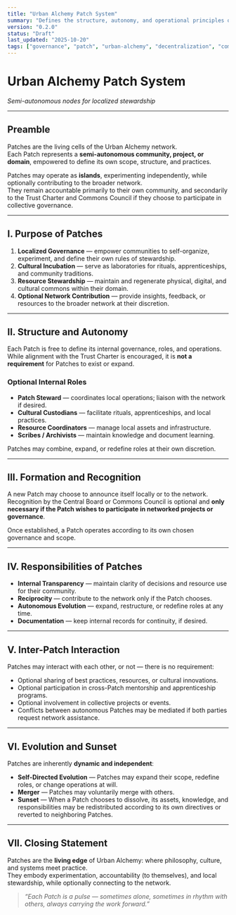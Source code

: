 ```yaml
---
title: "Urban Alchemy Patch System"
summary: "Defines the structure, autonomy, and operational principles of Patches — semi-autonomous nodes within the Urban Alchemy Trust."
version: "0.2.0"
status: "Draft"
last_updated: "2025-10-20"
tags: ["governance", "patch", "urban-alchemy", "decentralization", "community", "autonomy"]
---
```


# Urban Alchemy Patch System  
*Semi-autonomous nodes for localized stewardship*

---

## Preamble

Patches are the living cells of the Urban Alchemy network.  
Each Patch represents a **semi-autonomous community, project, or domain**, empowered to define its own scope, structure, and practices.  

Patches may operate as **islands**, experimenting independently, while optionally contributing to the broader network.  
They remain accountable primarily to their own community, and secondarily to the Trust Charter and Commons Council if they choose to participate in collective governance.  

---

## I. Purpose of Patches

1. **Localized Governance** — empower communities to self-organize, experiment, and define their own rules of stewardship.  
2. **Cultural Incubation** — serve as laboratories for rituals, apprenticeships, and community traditions.  
3. **Resource Stewardship** — maintain and regenerate physical, digital, and cultural commons within their domain.  
4. **Optional Network Contribution** — provide insights, feedback, or resources to the broader network at their discretion.  

---

## II. Structure and Autonomy

Each Patch is free to define its internal governance, roles, and operations. While alignment with the Trust Charter is encouraged, it is **not a requirement** for Patches to exist or expand.  

### Optional Internal Roles

- **Patch Steward** — coordinates local operations; liaison with the network if desired.  
- **Cultural Custodians** — facilitate rituals, apprenticeships, and local practices.  
- **Resource Coordinators** — manage local assets and infrastructure.  
- **Scribes / Archivists** — maintain knowledge and document learning.

Patches may combine, expand, or redefine roles at their own discretion.

---

## III. Formation and Recognition

A new Patch may choose to announce itself locally or to the network.  
Recognition by the Central Board or Commons Council is optional and **only necessary if the Patch wishes to participate in networked projects or governance**.  

Once established, a Patch operates according to its own chosen governance and scope.

---

## IV. Responsibilities of Patches

- **Internal Transparency** — maintain clarity of decisions and resource use for their community.  
- **Reciprocity** — contribute to the network only if the Patch chooses.  
- **Autonomous Evolution** — expand, restructure, or redefine roles at any time.  
- **Documentation** — keep internal records for continuity, if desired.

---

## V. Inter-Patch Interaction

Patches may interact with each other, or not — there is no requirement:  

- Optional sharing of best practices, resources, or cultural innovations.  
- Optional participation in cross-Patch mentorship and apprenticeship programs.  
- Optional involvement in collective projects or events.  
- Conflicts between autonomous Patches may be mediated if both parties request network assistance.

---

## VI. Evolution and Sunset

Patches are inherently **dynamic and independent**:

- **Self-Directed Evolution** — Patches may expand their scope, redefine roles, or change operations at will.  
- **Merger** — Patches may voluntarily merge with others.  
- **Sunset** — When a Patch chooses to dissolve, its assets, knowledge, and responsibilities may be redistributed according to its own directives or reverted to neighboring Patches.

---

## VII. Closing Statement

Patches are the **living edge** of Urban Alchemy: where philosophy, culture, and systems meet practice.  
They embody experimentation, accountability (to themselves), and local stewardship, while optionally connecting to the network.  

> *“Each Patch is a pulse — sometimes alone, sometimes in rhythm with others, always carrying the work forward.”*
